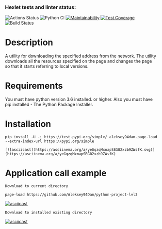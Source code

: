 ### Hexlet tests and linter status:
![Actions Status](https://github.com/Aleksey94Dan/python-project-lvl3//workflows/hexlet-check/badge.svg)
![Python CI](https://github.com/Aleksey94Dan/python-project-lvl3/workflows/Python%20CI/badge.svg?event=push)
[![Maintainability](https://api.codeclimate.com/v1/badges/2863440f6754f8f6819a/maintainability)](https://codeclimate.com/github/Aleksey94Dan/python-project-lvl3/maintainability)
[![Test Coverage](https://api.codeclimate.com/v1/badges/2863440f6754f8f6819a/test_coverage)](https://codeclimate.com/github/Aleksey94Dan/python-project-lvl3/test_coverage)
[![Build Status](https://travis-ci.org/Aleksey94Dan/python-project-lvl3.svg?branch=main)](https://travis-ci.org/Aleksey94Dan/python-project-lvl3)

# Description

A utility for downloading the specified address from the network. The utility downloads all the resources specified on the page and changes the page so that it starts referring to local versions.

# Requirements

You must have python version 3.6 installed. or higher.
Also you must have pip installed - The Python Package Installer.

# Installation

    pip install -U -i https://test.pypi.org/simple/ aleksey94dan-page-load --extra-index-url https://pypi.org/simple

    [![asciicast](https://asciinema.org/a/yeGqzqMxnapSBG02xzb9ZWsfK.svg)](https://asciinema.org/a/yeGqzqMxnapSBG02xzb9ZWsfK)

# Application call example

    Download to current directory

    page-load https://github.com/Aleksey94Dan/python-project-lvl3

[![asciicast](https://asciinema.org/a/83IKDgTpSxq8Bz6mHD38VATMN.svg)](https://asciinema.org/a/83IKDgTpSxq8Bz6mHD38VATMN)

    Download to installed existing directory

[![asciicast](https://asciinema.org/a/YfnjF6Qn2M4pCx8kAbJJgBGcC.svg)](https://asciinema.org/a/YfnjF6Qn2M4pCx8kAbJJgBGcC)
